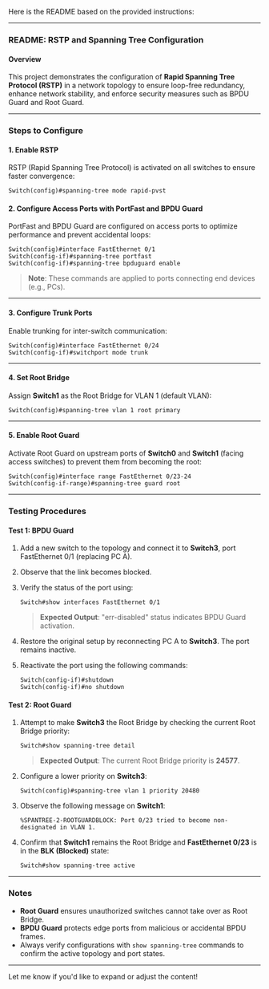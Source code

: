 Here is the README based on the provided instructions:

---

### README: RSTP and Spanning Tree Configuration

#### Overview
This project demonstrates the configuration of **Rapid Spanning Tree Protocol (RSTP)** in a network topology to ensure loop-free redundancy, enhance network stability, and enforce security measures such as BPDU Guard and Root Guard.

---

### Steps to Configure

#### 1. Enable RSTP
RSTP (Rapid Spanning Tree Protocol) is activated on all switches to ensure faster convergence:
```plaintext
Switch(config)#spanning-tree mode rapid-pvst
```

#### 2. Configure Access Ports with PortFast and BPDU Guard
PortFast and BPDU Guard are configured on access ports to optimize performance and prevent accidental loops:
```plaintext
Switch(config)#interface FastEthernet 0/1
Switch(config-if)#spanning-tree portfast
Switch(config-if)#spanning-tree bpduguard enable
```
> **Note**: These commands are applied to ports connecting end devices (e.g., PCs).

---

#### 3. Configure Trunk Ports
Enable trunking for inter-switch communication:
```plaintext
Switch(config)#interface FastEthernet 0/24
Switch(config-if)#switchport mode trunk
```

---

#### 4. Set Root Bridge
Assign **Switch1** as the Root Bridge for VLAN 1 (default VLAN):
```plaintext
Switch(config)#spanning-tree vlan 1 root primary
```

---

#### 5. Enable Root Guard
Activate Root Guard on upstream ports of **Switch0** and **Switch1** (facing access switches) to prevent them from becoming the root:
```plaintext
Switch(config)#interface range FastEthernet 0/23-24
Switch(config-if-range)#spanning-tree guard root
```

---

### Testing Procedures

#### Test 1: BPDU Guard
1. Add a new switch to the topology and connect it to **Switch3**, port FastEthernet 0/1 (replacing PC A).
2. Observe that the link becomes blocked.
3. Verify the status of the port using:
   ```plaintext
   Switch#show interfaces FastEthernet 0/1
   ```
   > **Expected Output**: "err-disabled" status indicates BPDU Guard activation.

4. Restore the original setup by reconnecting PC A to **Switch3**. The port remains inactive.

5. Reactivate the port using the following commands:
   ```plaintext
   Switch(config-if)#shutdown
   Switch(config-if)#no shutdown
   ```

#### Test 2: Root Guard
1. Attempt to make **Switch3** the Root Bridge by checking the current Root Bridge priority:
   ```plaintext
   Switch#show spanning-tree detail
   ```
   > **Expected Output**: The current Root Bridge priority is **24577**.

2. Configure a lower priority on **Switch3**:
   ```plaintext
   Switch(config)#spanning-tree vlan 1 priority 20480
   ```

3. Observe the following message on **Switch1**:
   ```plaintext
   %SPANTREE-2-ROOTGUARDBLOCK: Port 0/23 tried to become non-designated in VLAN 1.
   ```

4. Confirm that **Switch1** remains the Root Bridge and **FastEthernet 0/23** is in the **BLK (Blocked)** state:
   ```plaintext
   Switch#show spanning-tree active
   ```

---

### Notes
- **Root Guard** ensures unauthorized switches cannot take over as Root Bridge.
- **BPDU Guard** protects edge ports from malicious or accidental BPDU frames.
- Always verify configurations with `show spanning-tree` commands to confirm the active topology and port states.

--- 

Let me know if you'd like to expand or adjust the content!
